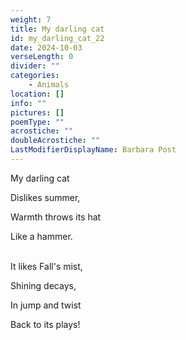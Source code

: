 ```yaml
---
weight: 7
title: My darling cat
id: my_darling_cat_22
date: 2024-10-03
verseLength: 0
divider: ""
categories:
    - Animals
location: []
info: ""
pictures: []
poemType: ""
acrostiche: ""
doubleAcrostiche: ""
LastModifierDisplayName: Barbara Post
---
```

My darling cat

Dislikes summer,

Warmth throws its hat

Like a hammer.

 \
It likes Fall's mist,

Shining decays,

In jump and twist

Back to its plays!